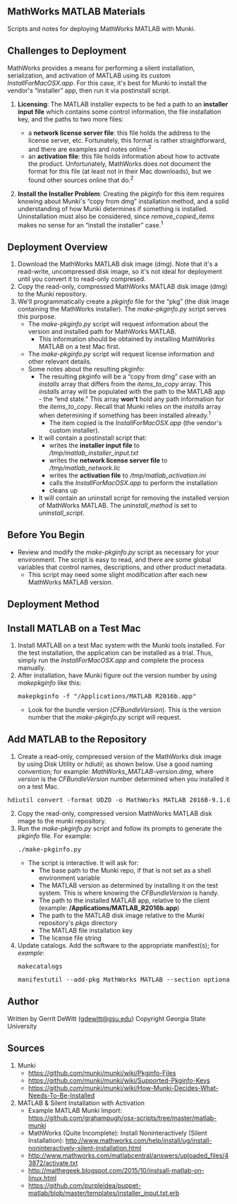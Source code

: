 MathWorks MATLAB Materials
----------
Scripts and notes for deploying MathWorks MATLAB with Munki.

## Challenges to Deployment ##
MathWorks provides a means for performing a silent installation, serialization, and activation of MATLAB using its custom *InstallForMacOSX.app*.  For this case, it's best for Munki to install the vendor's “installer” app, then run it via postinstall script.

1. **Licensing**: The MATLAB installer expects to be fed a path to an **installer input file** which contains some control information, the file installation key, and the paths to two more files:
   - a **network license server file**:  this file holds the address to the license server, etc.  Fortunately, this format is rather straightforward, and there are examples and notes online.<sup>2</sup>
   - an **activation file**:  this file holds information about how to activate the product.  Unfortunately, MathWorks does not document the format for this file (at least not in their Mac downloads), but we found other sources online that do.<sup>2</sup>

2. **Install the Installer Problem**: Creating the *pkginfo* for this item requires knowing about Munki's “copy from dmg” installation method, and a solid understanding of how Munki determines if something is installed.  Uninstallation must also be considered, since *remove_copied_items* makes no sense for an “install the installer” case.<sup>1</sup>

## Deployment Overview ##
1. Download the MathWorks MATLAB disk image (dmg).  Note that it's a read-write, uncompressed disk image, so it's not ideal for deployment until you convert it to read-only compresed.
2. Copy the read-only, compressed MathWorks MATLAB disk image (dmg) to the Munki repository.
3. We'll programmatically create a *pkginfo* file for the “pkg” (the disk image containing the MathWorks installer).  The *make-pkginfo.py* script serves this purpose.
   * The *make-pkginfo.py* script will request information about the version and installed path for MathWorks MATLAB.
      - This information should be obtained by installing MathWorks MATLAB on a test Mac first.
   * The *make-pkginfo.py* script will request license information and other relevant details.
   * Some notes about the resulting pkginfo:
      - The resulting pkginfo will be a “copy from dmg” case with an *installs* array that differs from the *items_to_copy* array.  This *installs* array will be populated with the path to the MATLAB app - the “end state.”  This array **won't** hold any path information for the *items_to_copy*.  Recall that Munki relies on the *installs* array when determining if something has been installed already.<sup>1</sup>
         - The item copied is the *InstallForMacOSX.app* (the vendor's custom installer).
      - It will contain a postinstall script that:
         - writes the **installer input file** to */tmp/matlab_installer_input.txt*
         - writes the **network license server file** to */tmp/matlab_network.lic*
         - writes the **activation file** to */tmp/matlab_activation.ini*
         - calls the *InstallForMacOSX.app* to perform the installation
         - cleans up
      - It will contain an uninstall script for removing the installed version of MathWorks MATLAB.  The *uninstall_method* is set to *uninstall_script*.

Before You Begin
----------
* Review and modify the *make-pkginfo.py* script as necessary for your environment.  The script is easy to read, and there are some global variables that control names, descriptions, and other product metadata.
   - This script may need some slight modification after each new MathWorks MATLAB version.

Deployment Method
----------
## Install MATLAB on a Test Mac ##
1. Install MATLAB on a test Mac system with the Munki tools installed.  For the test installation, the application can be installed as a trial.  Thus, simply run the *InstallForMacOSX.app* and complete the process manually.
2. After installation, have Munki figure out the version number by using *makepkginfo* like this:
   <pre>makepkginfo -f "/Applications/MATLAB_R2016b.app"</pre>
   * Look for the bundle version (*CFBundleVersion*).  This is the version number that the *make-pkginfo.py* script will request.

## Add MATLAB to the Repository ##
1. Create a read-only, compressed version of the MathWorks disk image by using Disk Utility or *hdiutil*; as shown below.  Use a good naming convention; for example: *MathWorks_MATLAB-version.dmg*, where *version* is the *CFBundleVersion* number determined when you installed it on a test Mac.
<pre>hdiutil convert -format UDZO -o MathWorks_MATLAB_2016B-9.1.0.dmg matlab_R2016b_maci64.dmg</pre>
2. Copy the read-only, compressed version MathWorks MATLAB disk image to the munki repository.
3. Run the *make-pkginfo.py* script and follow its prompts to generate the *pkginfo* file.  For example:
   <pre>./make-pkginfo.py</pre>
   * The script is interactive.  It will ask for:
      - The base path to the Munki repo, if that is not set as a shell environment variable
      - The MATLAB version as determined by installing it on the test system.  This is where knowing the *CFBundleVersion* is handy.
      - The path to the installed MATLAB app, relative to the client (example: **/Applications/MATLAB_R2016b.app**)
      - The path to the MATLAB disk image relative to the Munki repository's *pkgs* directory
      - The MATLAB file installation key
      - The license file string
4. Update catalogs.  Add the software to the appropriate manifest(s); for *example*:
   <pre>makecatalogs</pre>
   <pre>manifestutil --add-pkg MathWorks_MATLAB --section optional_installs --manifest some_manifest</pre>

Author
----------
Written by Gerrit DeWitt (gdewitt@gsu.edu)
Copyright Georgia State University

Sources
----------
1. Munki
   - https://github.com/munki/munki/wiki/Pkginfo-Files
   - https://github.com/munki/munki/wiki/Supported-Pkginfo-Keys
   - https://github.com/munki/munki/wiki/How-Munki-Decides-What-Needs-To-Be-Installed
2. MATLAB & Silent Installation with Activation
   - Example MATLAB Munki Import: https://github.com/grahampugh/osx-scripts/tree/master/matlab-munki
   - MathWorks (Quite Incomplete): Install Noninteractively (Silent Installation): http://www.mathworks.com/help/install/ug/install-noninteractively-silent-installation.html
   - http://www.mathworks.com/matlabcentral/answers/uploaded_files/43872/activate.txt
   - http://maithegeek.blogspot.com/2015/10/instsall-matlab-on-linux.html
   - https://github.com/purpleidea/puppet-matlab/blob/master/templates/installer_input.txt.erb
